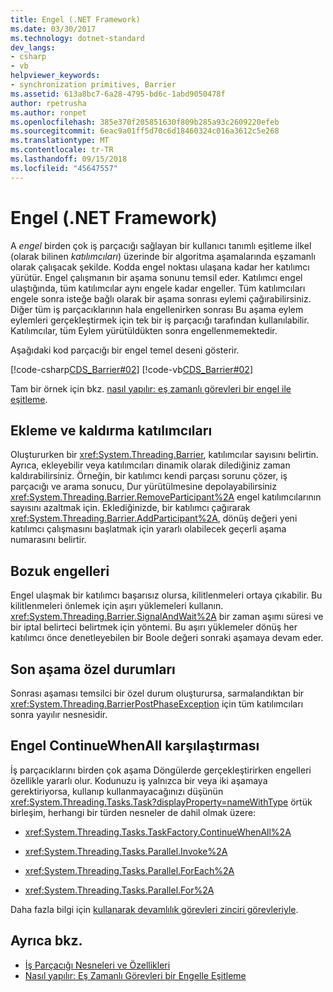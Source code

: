 ```yaml
---
title: Engel (.NET Framework)
ms.date: 03/30/2017
ms.technology: dotnet-standard
dev_langs:
- csharp
- vb
helpviewer_keywords:
- synchronization primitives, Barrier
ms.assetid: 613a8bc7-6a28-4795-bd6c-1abd9050478f
author: rpetrusha
ms.author: ronpet
ms.openlocfilehash: 385e370f205851630f809b285a93c2609220efeb
ms.sourcegitcommit: 6eac9a01ff5d70c6d18460324c016a3612c5e268
ms.translationtype: MT
ms.contentlocale: tr-TR
ms.lasthandoff: 09/15/2018
ms.locfileid: "45647557"
---
```

# <a name="barrier-net-framework"></a>Engel (.NET Framework)
A *engel* birden çok iş parçacığı sağlayan bir kullanıcı tanımlı eşitleme ilkel (olarak bilinen *katılımcıları*) üzerinde bir algoritma aşamalarında eşzamanlı olarak çalışacak şekilde. Kodda engel noktası ulaşana kadar her katılımcı yürütür. Engel çalışmanın bir aşama sonunu temsil eder. Katılımcı engel ulaştığında, tüm katılımcılar aynı engele kadar engeller. Tüm katılımcıları engele sonra isteğe bağlı olarak bir aşama sonrası eylemi çağırabilirsiniz. Diğer tüm iş parçacıklarının hala engellenirken sonrası Bu aşama eylem eylemleri gerçekleştirmek için tek bir iş parçacığı tarafından kullanılabilir. Katılımcılar, tüm Eylem yürütüldükten sonra engellenmemektedir.  
  
 Aşağıdaki kod parçacığı bir engel temel deseni gösterir.  
  
 [!code-csharp[CDS_Barrier#02](../../../samples/snippets/csharp/VS_Snippets_Misc/cds_barrier/cs/barrier.cs#02)]
 [!code-vb[CDS_Barrier#02](../../../samples/snippets/visualbasic/VS_Snippets_Misc/cds_barrier/vb/barrier_vb.vb#02)]  
  
 Tam bir örnek için bkz. [nasıl yapılır: eş zamanlı görevleri bir engel ile eşitleme](../../../docs/standard/threading/how-to-synchronize-concurrent-operations-with-a-barrier.md).  
  
## <a name="adding-and-removing-participants"></a>Ekleme ve kaldırma katılımcıları  
 Oluştururken bir <xref:System.Threading.Barrier>, katılımcılar sayısını belirtin. Ayrıca, ekleyebilir veya katılımcıları dinamik olarak dilediğiniz zaman kaldırabilirsiniz. Örneğin, bir katılımcı kendi parçası sorunu çözer, iş parçacığı ve arama sonucu, Dur yürütülmesine depolayabilirsiniz <xref:System.Threading.Barrier.RemoveParticipant%2A> engel katılımcılarının sayısını azaltmak için. Eklediğinizde, bir katılımcı çağırarak <xref:System.Threading.Barrier.AddParticipant%2A>, dönüş değeri yeni katılımcı çalışmasını başlatmak için yararlı olabilecek geçerli aşama numarasını belirtir.  
  
## <a name="broken-barriers"></a>Bozuk engelleri  
 Engel ulaşmak bir katılımcı başarısız olursa, kilitlenmeleri ortaya çıkabilir. Bu kilitlenmeleri önlemek için aşırı yüklemeleri kullanın. <xref:System.Threading.Barrier.SignalAndWait%2A> bir zaman aşımı süresi ve bir iptal belirteci belirtmek için yöntemi. Bu aşırı yüklemeler dönüş her katılımcı önce denetleyebilen bir Boole değeri sonraki aşamaya devam eder.  
  
## <a name="post-phase-exceptions"></a>Son aşama özel durumları  
 Sonrası aşaması temsilci bir özel durum oluşturursa, sarmalandıktan bir <xref:System.Threading.BarrierPostPhaseException> için tüm katılımcıları sonra yayılır nesnesidir.  
  
## <a name="barrier-versus-continuewhenall"></a>Engel ContinueWhenAll karşılaştırması  
 İş parçacıklarını birden çok aşama Döngülerde gerçekleştirirken engelleri özellikle yararlı olur. Kodunuzu iş yalnızca bir veya iki aşamaya gerektiriyorsa, kullanıp kullanmayacağınızı düşünün <xref:System.Threading.Tasks.Task?displayProperty=nameWithType> örtük birleşim, herhangi bir türden nesneler de dahil olmak üzere:  
  
-   <xref:System.Threading.Tasks.TaskFactory.ContinueWhenAll%2A>  
  
-   <xref:System.Threading.Tasks.Parallel.Invoke%2A>  
  
-   <xref:System.Threading.Tasks.Parallel.ForEach%2A>  
  
-   <xref:System.Threading.Tasks.Parallel.For%2A>  
  
 Daha fazla bilgi için [kullanarak devamlılık görevleri zinciri görevleriyle](../../../docs/standard/parallel-programming/chaining-tasks-by-using-continuation-tasks.md).  
  
## <a name="see-also"></a>Ayrıca bkz.

- [İş Parçacığı Nesneleri ve Özellikleri](../../../docs/standard/threading/threading-objects-and-features.md)  
- [Nasıl yapılır: Eş Zamanlı Görevleri bir Engelle Eşitleme](../../../docs/standard/threading/how-to-synchronize-concurrent-operations-with-a-barrier.md)
